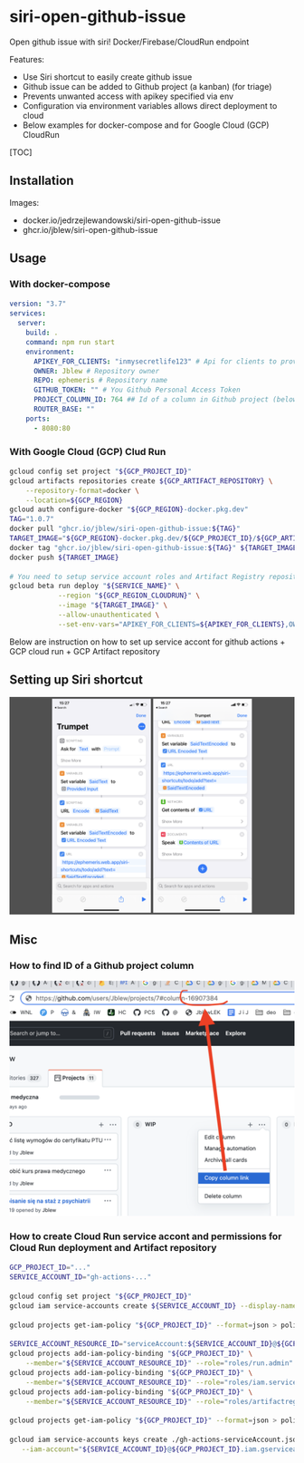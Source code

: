 # siri-open-github-issue

Open github issue with siri! Docker/Firebase/CloudRun endpoint

Features:

- Use Siri shortcut to easily create github issue
- Github issue can be added to Github project (a kanban) (for triage)
- Prevents unwanted access with apikey specified via env
- Configuration via environment variables allows direct deployment to cloud
- Below examples for docker-compose and for Google Cloud (GCP) CloudRun

[TOC]

## Installation

Images:

- docker.io/jedrzejlewandowski/siri-open-github-issue
- ghcr.io/jblew/siri-open-github-issue

## Usage

### With docker-compose

```yaml
version: "3.7"
services:
  server:
    build: .
    command: npm run start
    environment:
      APIKEY_FOR_CLIENTS: "inmysecretlife123" # Api for clients to provide (to prevent unwanted access)
      OWNER: Jblew # Repository owner
      REPO: ephemeris # Repository name
      GITHUB_TOKEN: "" # You Github Personal Access Token
      PROJECT_COLUMN_ID: 764 ## Id of a column in Github project (below instructions on how to find it)
      ROUTER_BASE: ""
    ports:
      - 8080:80
```

### With Google Cloud (GCP) Clud Run

```sh
gcloud config set project "${GCP_PROJECT_ID}"
gcloud artifacts repositories create ${GCP_ARTIFACT_REPOSITORY} \
    --repository-format=docker \
    --location=${GCP_REGION}
gcloud auth configure-docker "${GCP_REGION}-docker.pkg.dev"
TAG="1.0.7"
docker pull "ghcr.io/jblew/siri-open-github-issue:${TAG}"
TARGET_IMAGE="${GCP_REGION}-docker.pkg.dev/${GCP_PROJECT_ID}/${GCP_ARTIFACT_REPOSITORY}/siri-open-github-issue:${TAG}"
docker tag "ghcr.io/jblew/siri-open-github-issue:${TAG}" ${TARGET_IMAGE}
docker push ${TARGET_IMAGE}

# You need to setup service account roles and Artifact Registry repository before you begin
gcloud beta run deploy "${SERVICE_NAME}" \
            --region "${GCP_REGION_CLOUDRUN}" \
            --image "${TARGET_IMAGE}" \
            --allow-unauthenticated \
            --set-env-vars="APIKEY_FOR_CLIENTS=${APIKEY_FOR_CLIENTS},OWNER=${OWNER},REPO=${REPO},GITHUB_TOKEN=${GITHUB_TOKEN},PROJECT_COLUMN_ID=${PROJECT_COLUMN_ID},ROUTER_BASE=${ROUTER_BASE}"
```

Below are instruction on how to set up service accont for github actions + GCP cloud run + GCP Artifact repository

## Setting up Siri shortcut

![Instructions on setting up Siri Shortcut](./img/siri-shortcut-instructions.png)

## Misc

### How to find ID of a Github project column

![How to find ID of a column](./img/id-of-a-column.png)

### How to create Cloud Run service accont and permissions for Cloud Run deployment and Artifact repository

```bash
GCP_PROJECT_ID="..."
SERVICE_ACCOUNT_ID="gh-actions-..."

gcloud config set project "${GCP_PROJECT_ID}"
gcloud iam service-accounts create ${SERVICE_ACCOUNT_ID} --display-name="gh-actions-ephemeris-backend"

gcloud projects get-iam-policy "${GCP_PROJECT_ID}" --format=json > policy-before.json

SERVICE_ACCOUNT_RESOURCE_ID="serviceAccount:${SERVICE_ACCOUNT_ID}@${GCP_PROJECT_ID}.iam.gserviceaccount.com"
gcloud projects add-iam-policy-binding "${GCP_PROJECT_ID}" \
    --member="${SERVICE_ACCOUNT_RESOURCE_ID}" --role="roles/run.admin"
gcloud projects add-iam-policy-binding "${GCP_PROJECT_ID}" \
    --member="${SERVICE_ACCOUNT_RESOURCE_ID}" --role="roles/iam.serviceAccountUser"
gcloud projects add-iam-policy-binding "${GCP_PROJECT_ID}" \
    --member="${SERVICE_ACCOUNT_RESOURCE_ID}" --role="roles/artifactregistry.writer"

gcloud projects get-iam-policy "${GCP_PROJECT_ID}" --format=json > policy-after.json

gcloud iam service-accounts keys create ./gh-actions-serviceAccount.json \
   --iam-account="${SERVICE_ACCOUNT_ID}@${GCP_PROJECT_ID}.iam.gserviceaccount.com"

```
